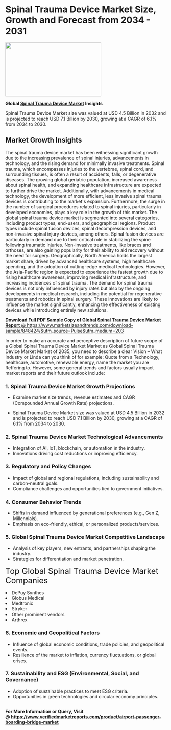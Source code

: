 <H1>Spinal Trauma Device Market Size, Growth and Forecast from 2034 - 2031</H1><img class="aligncenter size-medium wp-image-584254" src="https://thirdeyenews.in/wp-content/uploads/2034/09/Global-Market-Research-300x168.jpeg" alt="" width="300" height="168" /><p><strong>Global&nbsp;<a href="https://www.marketsizeandtrends.com/download-sample/848424/&amp;utm_source=Pulse&amp;utm_medium=203">Spinal Trauma Device Market</a> Insights</strong></p><p>Spinal Trauma Device Market size was valued at USD 4.5 Billion in 2032 and is projected to reach USD 7.1 Billion by 2030, growing at a CAGR of 6.1% from 2034 to 2030.</p><p><h2>Market Growth Insights</h2> The spinal trauma device market has been witnessing significant growth due to the increasing prevalence of spinal injuries, advancements in technology, and the rising demand for minimally invasive treatments. Spinal trauma, which encompasses injuries to the vertebrae, spinal cord, and surrounding tissues, is often a result of accidents, falls, or degenerative diseases. The growing global geriatric population, increased awareness about spinal health, and expanding healthcare infrastructure are expected to further drive the market. Additionally, with advancements in medical technology, the development of more efficient, less invasive spinal trauma devices is contributing to the market's expansion. Furthermore, the surge in the number of surgical procedures related to spinal injuries, particularly in developed economies, plays a key role in the growth of this market. <a href="#"></a> The global spinal trauma device market is segmented into several categories, including product types, end-users, and geographical regions. Product types include spinal fusion devices, spinal decompression devices, and non-invasive spinal injury devices, among others. Spinal fusion devices are particularly in demand due to their critical role in stabilizing the spine following traumatic injuries. Non-invasive treatments, like braces and orthoses, are also gaining popularity for their ability to aid recovery without the need for surgery. Geographically, North America holds the largest market share, driven by advanced healthcare systems, high healthcare spending, and the adoption of cutting-edge medical technologies. However, the Asia-Pacific region is expected to experience the fastest growth due to rising healthcare awareness, improving medical infrastructure, and increasing incidences of spinal trauma. The demand for spinal trauma devices is not only influenced by injury rates but also by the ongoing developments in medical research, including the potential for regenerative treatments and robotics in spinal surgery. These innovations are likely to influence the market significantly, enhancing the effectiveness of existing devices while introducing entirely new solutions. <a href="#"></p><p><span class=""><strong>Download Full PDF Sample Copy of Global Spinal Trauma Device Market Report</strong> @ <a href="https://www.marketsizeandtrends.com/download-sample/848424/&amp;utm_source=Pulse&amp;utm_medium=203" target="_blank">https://www.marketsizeandtrends.com/download-sample/848424/&amp;utm_source=Pulse&amp;utm_medium=203</a></span></p><p>In order to make an accurate and perceptive description of future scope of a Global&nbsp;Spinal Trauma Device Market Market as Global&nbsp;Spinal Trauma Device Market Market of 2035, you need to describe a clear Vision &ndash; What Industry or Linda can you think of for example: Quote from a Technology, healthcare, automotive, renewable energy, name the market you are Reffering to. However, some general trends and factors usually impact market reports and their future outlook include:</p><h3>1.&nbsp;<strong>Spinal Trauma Device Market Growth Projections</strong></h3><ul><li>Examine market size trends, revenue estimates and CAGR (Compounded Annual Growth Rate) projections.</li><li><p>Spinal Trauma Device Market size was valued at USD 4.5 Billion in 2032 and is projected to reach USD 7.1 Billion by 2030, growing at a CAGR of 6.1% from 2034 to 2030.</p></li></ul><h3>2.&nbsp;<strong>Spinal Trauma Device Market Technological Advancements</strong></h3><ul><li>Integration of AI, IoT, blockchain, or automation in the industry.</li><li>Innovations driving cost reductions or improving efficiency.</li></ul><h3>3.&nbsp;<strong>Regulatory and Policy Changes</strong></h3><ul><li>Impact of global and regional regulations, including sustainability and carbon-neutral goals.</li><li>Compliance challenges and opportunities tied to government initiatives.</li></ul><h3>4.&nbsp;<strong>Consumer Behavior Trends</strong></h3><ul><li>Shifts in demand influenced by generational preferences (e.g., Gen Z, Millennials).</li><li>Emphasis on eco-friendly, ethical, or personalized products/services.</li></ul><h3>5.&nbsp;<strong>Global Spinal Trauma Device Market Competitive Landscape</strong></h3><ul><li>Analysis of key players, new entrants, and partnerships shaping the industry.</li><li>Strategies for differentiation and market penetration.</li></ul><p data-pm-slice="1 1 []"><span style="color: inherit; font-family: inherit; font-size: 25px;">Top Global Spinal Trauma Device Market Companies</span></p><div class="" data-test-id=""><p><li>DePuy Synthes</li><li> Globus Medical</li><li> Medtronic</li><li> Stryker</li><li> Other prominent vendors</li><li> Arthrex</li></p></div><h3>6.&nbsp;<strong>Economic and Geopolitical Factors</strong></h3><ul><li>Influence of global economic conditions, trade policies, and geopolitical events.</li><li>Resilience of the market to inflation, currency fluctuations, or global crises.</li></ul><h3>7.&nbsp;<strong>Sustainability and ESG (Environmental, Social, and Governance)</strong></h3><ul><li>Adoption of sustainable practices to meet ESG criteria.</li><li>Opportunities in green technologies and circular economy principles.</li></ul><h2><strong style="font-size: 14px;">For More Information or Query, Visit @&nbsp;</strong><a style="background-color: #ffffff; font-size: 14px;" href="https://www.marketsizeandtrends.com/report/spinal-trauma-device-market/" target="_blank">https://www.verifiedmarketreports.com/product/airport-passenger-boarding-bridge-market</a></h2>
